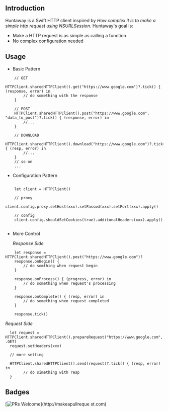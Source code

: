 ## Introduction

Huntaway is a Swift HTTP client inspired by *How complex it is to make a simple http request using NSURLSession*.
Huntaway's goal is: 
- Make a HTTP request is as simple as calling a function.
- No complex configuration needed

## Usage

- Basic Pattern
```
    // GET
    HTTPClient.sharedHTTPClient().get("https://www.google.com")?.tick() { (response, error) in
        // do something with the response
    }

    // POST
    HTTPClient.sharedHTTPClient().post("https://www.google.com", "data_to_post")?.tick() { (response, error) in
        //...
    }

    // DOWNLOAD
    HTTPClient.sharedHTTPClient().download("https://www.google.com")?.tick() { (resp, error) in
        //...
    }
    // so on
    ...
```

- Configuration Pattern

```

    let client = HTTPClient()
    
    // proxy
    client.config.proxy.setHost(xxx).setPasswd(xxx).setPort(xxx).apply()
    
    // config
    client.config.shouldSetCookies(true).additonalHeaders(xxx).apply()
    
```

- More Control

  *Response Side*
```
    let response = HTTPClient.sharedHTTPClient().post("https://www.google.com")?
    response.onBegin() {
        // do somthing when request begin
    }

    response.onProcess() { (progress, error) in
        // do something when request's processing
    }

    response.onComplete() { (resp, error) in
        // do something when request completed
    }

    response.tick()
```

  *Request Side*
    
```
  let request = HTTPClient.sharedHTTPClient().prepareRequest("https://www.google.com", .GET)
  request.setHeaders(xxx)
  
  // more setting
  
  HTTPClient.sharedHTTPClient().send(request)?.tick() { (resp, error) in
        // do simething with resp
  }
```

## Badges
[![PRs Welcome](https://img.shields.io/badge/prs-welcome-brightgreen.svg?style=flat-square)](http://makeapullreque    st.com)
